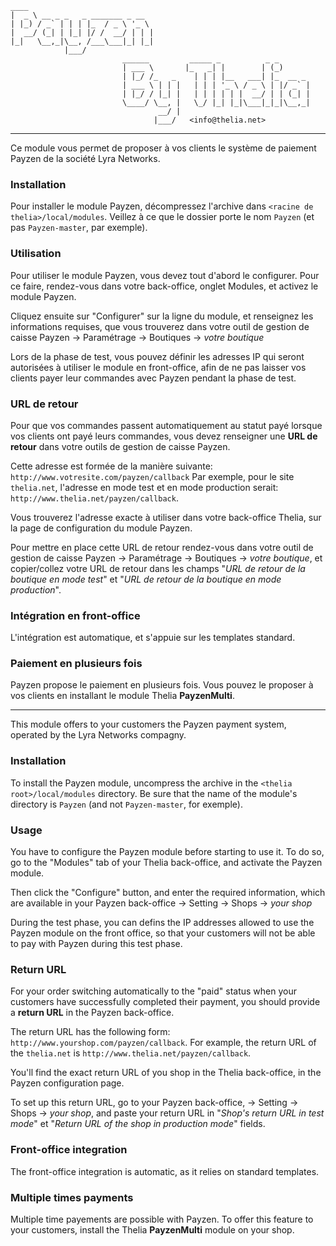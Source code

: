     ____                            
    |  _ \ __ _ _   _ _______ _ __  
    | |_) / _` | | | |_  / _ \ '_ \ 
    |  __/ (_| | |_| |/ /  __/ | | |
    |_|   \__,_|\__, /___\___|_| |_|
                |___/               
                             ______         _____ _          _ _
                             | ___ \       |_   _| |        | (_)
                             | |_/ /_   _    | | | |__   ___| |_  __ _
                             | ___ \ | | |   | | | '_ \ / _ \ | |/ _` |
                             | |_/ / |_| |   | | | | | |  __/ | | (_| |
                             \____/ \__, |   \_/ |_| |_|\___|_|_|\__,_|
                                     __/ |
                                    |___/   <info@thelia.net>



----------

Ce module vous permet de proposer à vos clients le système de paiement Payzen de la société Lyra Networks.

### Installation

Pour installer le module Payzen, décompressez l'archive dans `<racine de thelia>/local/modules`. Veillez à ce que le dossier porte le nom `Payzen` (et pas `Payzen-master`, par exemple).

### Utilisation

Pour utiliser le module Payzen, vous devez tout d'abord le configurer. Pour ce faire, rendez-vous dans votre back-office, onglet Modules, et activez le module Payzen.

Cliquez ensuite sur "Configurer" sur la ligne du module, et renseignez les informations requises, que vous trouverez dans votre outil de gestion de caisse Payzen -&gt; Paramétrage -&gt; Boutiques -&gt; *votre boutique*

Lors de la phase de test, vous pouvez définir les adresses IP qui seront autorisées à utiliser le module en front-office, afin de ne pas laisser vos clients payer leur commandes avec Payzen pendant la phase de test.

### URL de retour

Pour que vos commandes passent automatiquement au statut payé lorsque vos clients ont payé leurs commandes, vous devez renseigner une **URL de retour** dans votre outils de gestion de caisse Payzen.

Cette adresse est formée de la manière suivante: `http://www.votresite.com/payzen/callback`
Par exemple, pour le site `thelia.net`, l'adresse en mode test et en mode production serait: `http://www.thelia.net/payzen/callback`. 

Vous trouverez l'adresse exacte à utiliser dans votre back-office Thelia, sur la page de configuration du module Payzen.

Pour mettre en place cette URL de retour rendez-vous dans votre outil de gestion de caisse Payzen -&gt; Paramétrage -&gt; Boutiques -&gt; *votre boutique*, et copier/collez votre URL de retour dans les champs "*URL de retour de la boutique en mode test*" et "*URL de retour de la boutique en mode production*".

### Intégration en front-office

L'intégration est automatique, et s'appuie sur les templates standard.

### Paiement en plusieurs fois

Payzen propose le paiement en plusieurs fois. Vous pouvez le proposer à vos clients en installant le module Thelia **PayzenMulti**.

----------

This module offers to your customers the Payzen payment system, operated by the Lyra Networks compagny.

### Installation

To install the Payzen module, uncompress the archive in the `<thelia root>/local/modules` directory. Be sure that the name of the module's directory is `Payzen` (and not `Payzen-master`, for exemple).

### Usage

You have to configure the Payzen module before starting to use it. To do so, go to the "Modules" tab of your Thelia back-office, and activate the Payzen module.

Then click the "Configure" button, and enter the required information, which are available in your Payzen back-office -&gt; Setting -&gt; Shops -&gt; *your shop*

During the test phase, you can defins the IP addresses allowed to use the Payzen module on the front office, so that your customers will not be able to pay with Payzen during this test phase. 

### Return URL

For your order switching automatically to the "paid" status when your customers have successfully completed their payment, you should provide a **return URL** in the Payzen back-office.

The return URL has the following form: `http://www.yourshop.com/payzen/callback`. For example, the return URL of the `thelia.net` is `http://www.thelia.net/payzen/callback`. 

You'll find the exact return URL of you shop in the Thelia back-office, in the Payzen configuration page.

To set up this return URL, go to your Payzen back-office, -&gt; Setting -&gt; Shops -&gt; *your shop*, and paste your return URL in "*Shop's return URL in test mode*" et "*Return URL of the shop in production mode*" fields.

### Front-office integration

The front-office integration is automatic, as it relies on standard templates.

### Multiple times payments

Multiple time payements are possible with Payzen. To offer this feature to your customers, install the Thelia **PayzenMulti** module on your shop.
